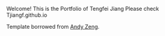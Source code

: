 Welcome! This is the Portfolio of Tengfei Jiang
Please check Tjiangf.github.io

Template borrowed from [Andy Zeng](https://andyzeng.github.io/).